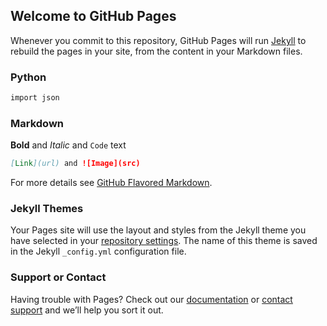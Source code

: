 ## Welcome to GitHub Pages

Whenever you commit to this repository, GitHub Pages will run [Jekyll](https://jekyllrb.com/) to rebuild the pages in your site, from the content in your Markdown files.

### Python

```markdown
import json
```

### Markdown

**Bold** and _Italic_ and `Code` text
```markdown
[Link](url) and ![Image](src)
```

For more details see [GitHub Flavored Markdown](https://guides.github.com/features/mastering-markdown/).

### Jekyll Themes

Your Pages site will use the layout and styles from the Jekyll theme you have selected in your [repository settings](https://github.com/PythonForChange/PythonForChange.github.io-/settings/pages). The name of this theme is saved in the Jekyll `_config.yml` configuration file.

### Support or Contact

Having trouble with Pages? Check out our [documentation](https://docs.github.com/categories/github-pages-basics/) or [contact support](https://support.github.com/contact) and we’ll help you sort it out.
